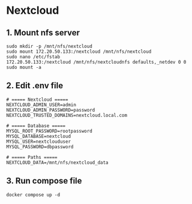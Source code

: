 # Nextcloud

## 1. Mount nfs server

```
sudo mkdir -p /mnt/nfs/nextcloud
sudo mount 172.20.50.133:/nextcloud /mnt/nfs/nextcloud
sudo nano /etc/fstab
172.20.50.133:/nextcloud /mnt/nfs/nextcloudnfs defaults,_netdev 0 0
sudo mount -a
```

## 2. Edit .env file

```
# ===== Nextcloud =====
NEXTCLOUD_ADMIN_USER=admin
NEXTCLOUD_ADMIN_PASSWORD=password
NEXTCLOUD_TRUSTED_DOMAINS=nextcloud.local.com

# ===== Database =====
MYSQL_ROOT_PASSWORD=rootpassword
MYSQL_DATABASE=nextcloud
MYSQL_USER=nextclouduser
MYSQL_PASSWORD=dbpassword

# ===== Paths =====
NEXTCLOUD_DATA=/mnt/nfs/nextcloud_data
```

## 3. Run compose file

```
docker compose up -d
```
